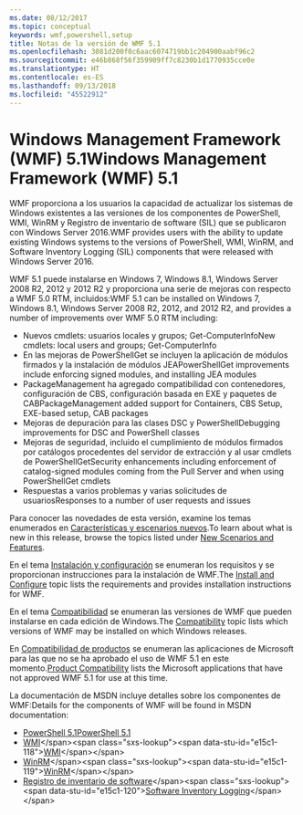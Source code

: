 ```yaml
---
ms.date: 08/12/2017
ms.topic: conceptual
keywords: wmf,powershell,setup
title: Notas de la versión de WMF 5.1
ms.openlocfilehash: 3081d200f0c6aac6074719bb1c204900aabf96c2
ms.sourcegitcommit: e46b868f56f359909ff7c8230b1d1770935cce0e
ms.translationtype: HT
ms.contentlocale: es-ES
ms.lasthandoff: 09/13/2018
ms.locfileid: "45522912"
---
```

# <a name="windows-management-framework-wmf-51"></a><span data-ttu-id="e15c1-103">Windows Management Framework (WMF) 5.1</span><span class="sxs-lookup"><span data-stu-id="e15c1-103">Windows Management Framework (WMF) 5.1</span></span> #

<span data-ttu-id="e15c1-104">WMF proporciona a los usuarios la capacidad de actualizar los sistemas de Windows existentes a las versiones de los componentes de PowerShell, WMI, WinRM y Registro de inventario de software (SIL) que se publicaron con Windows Server 2016.</span><span class="sxs-lookup"><span data-stu-id="e15c1-104">WMF provides users with the ability to update existing Windows systems to the versions of PowerShell, WMI, WinRM, and Software Inventory Logging (SIL) components that were released with Windows Server 2016.</span></span>

<span data-ttu-id="e15c1-105">WMF 5.1 puede instalarse en Windows 7, Windows 8.1, Windows Server 2008 R2, 2012 y 2012 R2 y proporciona una serie de mejoras con respecto a WMF 5.0 RTM, incluidos:</span><span class="sxs-lookup"><span data-stu-id="e15c1-105">WMF 5.1 can be installed on Windows 7, Windows 8.1, Windows Server 2008 R2, 2012, and 2012 R2, and provides a number of improvements over WMF 5.0 RTM including:</span></span>

- <span data-ttu-id="e15c1-106">Nuevos cmdlets: usuarios locales y grupos; Get-ComputerInfo</span><span class="sxs-lookup"><span data-stu-id="e15c1-106">New cmdlets: local users and groups; Get-ComputerInfo</span></span>
- <span data-ttu-id="e15c1-107">En las mejoras de PowerShellGet se incluyen la aplicación de módulos firmados y la instalación de módulos JEA</span><span class="sxs-lookup"><span data-stu-id="e15c1-107">PowerShellGet improvements include enforcing signed modules, and installing JEA modules</span></span>
- <span data-ttu-id="e15c1-108">PackageManagement ha agregado compatibilidad con contenedores, configuración de CBS, configuración basada en EXE y paquetes de CAB</span><span class="sxs-lookup"><span data-stu-id="e15c1-108">PackageManagement added support for Containers, CBS Setup, EXE-based setup, CAB packages</span></span>
- <span data-ttu-id="e15c1-109">Mejoras de depuración para las clases DSC y PowerShell</span><span class="sxs-lookup"><span data-stu-id="e15c1-109">Debugging improvements for DSC and PowerShell classes</span></span>
- <span data-ttu-id="e15c1-110">Mejoras de seguridad, incluido el cumplimiento de módulos firmados por catálogos procedentes del servidor de extracción y al usar cmdlets de PowerShellGet</span><span class="sxs-lookup"><span data-stu-id="e15c1-110">Security enhancements including enforcement of catalog-signed modules coming from the Pull Server and when using PowerShellGet cmdlets</span></span>
- <span data-ttu-id="e15c1-111">Respuestas a varios problemas y varias solicitudes de usuarios</span><span class="sxs-lookup"><span data-stu-id="e15c1-111">Responses to a number of user requests and issues</span></span>

<span data-ttu-id="e15c1-112">Para conocer las novedades de esta versión, examine los temas enumerados en [Características y escenarios nuevos](https://docs.microsoft.com/powershell/wmf/5.1/scenarios-features).</span><span class="sxs-lookup"><span data-stu-id="e15c1-112">To learn about what is new in this release, browse the topics listed under [New Scenarios and Features](https://docs.microsoft.com/powershell/wmf/5.1/scenarios-features).</span></span>

<span data-ttu-id="e15c1-113">En el tema [Instalación y configuración](https://docs.microsoft.com/powershell/wmf/5.1/install-configure) se enumeran los requisitos y se proporcionan instrucciones para la instalación de WMF.</span><span class="sxs-lookup"><span data-stu-id="e15c1-113">The [Install and Configure](https://docs.microsoft.com/powershell/wmf/5.1/install-configure) topic lists the requirements and provides installation instructions for WMF.</span></span>

<span data-ttu-id="e15c1-114">En el tema [Compatibilidad](https://docs.microsoft.com/powershell/wmf/5.1/compatibility) se enumeran las versiones de WMF que pueden instalarse en cada edición de Windows.</span><span class="sxs-lookup"><span data-stu-id="e15c1-114">The [Compatibility](https://docs.microsoft.com/powershell/wmf/5.1/compatibility) topic lists which versions of WMF may be installed on which Windows releases.</span></span>

<span data-ttu-id="e15c1-115">En [Compatibilidad de productos](https://docs.microsoft.com/powershell/wmf/5.1/productincompat) se enumeran las aplicaciones de Microsoft para las que no se ha aprobado el uso de WMF 5.1 en este momento.</span><span class="sxs-lookup"><span data-stu-id="e15c1-115">[Product Compatibility](https://docs.microsoft.com/powershell/wmf/5.1/productincompat) lists the Microsoft applications that have not approved WMF 5.1 for use at this time.</span></span>

<span data-ttu-id="e15c1-116">La documentación de MSDN incluye detalles sobre los componentes de WMF:</span><span class="sxs-lookup"><span data-stu-id="e15c1-116">Details for the components of WMF will be found in MSDN documentation:</span></span>

- [<span data-ttu-id="e15c1-117">PowerShell 5.1</span><span class="sxs-lookup"><span data-stu-id="e15c1-117">PowerShell 5.1</span></span>](https://docs.microsoft.com/powershell/)
- <span data-ttu-id="e15c1-118">[WMI](https://msdn.microsoft.com/library/jj152383(v=vs.85).aspx)</span><span class="sxs-lookup"><span data-stu-id="e15c1-118">[WMI](https://msdn.microsoft.com/library/jj152383(v=vs.85).aspx)</span></span>
- <span data-ttu-id="e15c1-119">[WinRM](https://msdn.microsoft.com/library/aa384426(v=vs.85).aspx)</span><span class="sxs-lookup"><span data-stu-id="e15c1-119">[WinRM](https://msdn.microsoft.com/library/aa384426(v=vs.85).aspx)</span></span>
- <span data-ttu-id="e15c1-120">[Registro de inventario de software](https://technet.microsoft.com/library/dn383584(v=ws.11).aspx)</span><span class="sxs-lookup"><span data-stu-id="e15c1-120">[Software Inventory Logging](https://technet.microsoft.com/library/dn383584(v=ws.11).aspx)</span></span>
